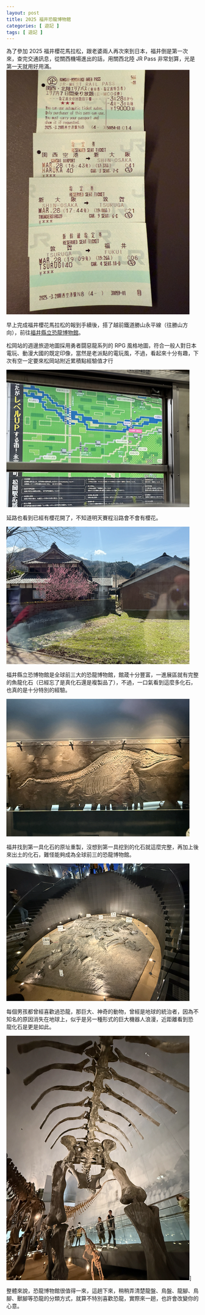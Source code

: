 ```yaml
---
layout: post
title: 2025 福井恐龍博物館
categories: [ 遊記 ]
tags: [ 遊記 ]
---
```


為了參加 2025 福井櫻花馬拉松，跟老婆兩人再次來到日本，福井倒是第一次來，查完交通訊息，從關西機場進出的話，用關西北陸 JR Pass 非常划算，光是
第一天就用好用滿。
![JR Pass 用滿](/assets/2025-03/2025-03-28-jr-pass.png)

早上完成福井櫻花馬拉松的報到手續後，搭了越前鐵道勝山永平線（往勝山方向），前往[福井縣立恐龍博物館](https://www.japan.travel/tw/spot/1384/ "福井縣立恐龍博物館")。

松岡站的週邊旅遊地圖採用勇者闘惡龍系列的 RPG 風格地圖，符合一般人對日本電玩、動漫大國的既定印像，當然是老派點的電玩風，不過，看起來十分有趣，下
次有空一定要來松岡站附近累積點經驗值才行

![松岡站 RPG 地圖](/assets/2025-03/2025-03-29-rpg-station-map.png)

延路也看到已經有櫻花開了，不知道明天賽程沿路會不會有櫻花。

![路邊的櫻花](/assets/2025-03/2025-03-29-sakura-on-railway.png)

福井縣立恐博物館是全球前三大的恐龍博物館，館葴十分豐富，一進展區就有完整的魚龍化石（已經忘了是真化石還是複製品了），不過，一口氣看到這麼多化石，
也真的是十分特別的經驗。

![化石](/assets/2025-03/2025-03-29-dinasour-fossil.png)

福井找到第一具化石的原址重製，沒想到第一具挖到的化石就這麼完整，再加上後來出土的化石，難怪能夠成為全球前三的恐龍博物館。

![化石挖掘地復原圖](/assets/2025-03/2025-03-29-fossil-site.png)

每個男孩都曾經喜歡過恐龍，那巨大、神奇的動物，曾經是地球的統治者，因為不知名的原因消失在地球上，似乎是另一種形式的巨大機器人浪漫，近距離看到恐
龍化石是更是如此。

![巨大化石](/assets/2025-03/2025-03-29-big-dinasour-fossil.png)]

整體來說，恐龍博物館很值得一來，這趟下來，稍稍弄清楚龍盤、鳥盤、龍腳、鳥腳、獸腳等恐龍的分類方式，就算不特別喜歡恐龍，實際來一趟，也許會改變你的
心意。